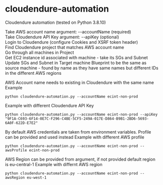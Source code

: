 # cloudendure-automation

Cloudendure automation (tested on Python 3.8.10)

Take AWS account name argument: --accountName (required)  
Take Cloudendure API Key argument: --apiKey (optional)  
Login to Cloudendure (configure Cookies and XSRF token header)  
Find Cloudendure project that matches AWS account name  
Go through all machines in Project  
Get EC2 instance id associated with machine - take its SGs and Subnet  
Update SGs and Subnet in Target machine Blueprint to be the same as source machine - found by name as they have same names but different IDs in the different AWS regions  

AWS Account name needs to existing in Cloudendure with the same name
Example
```
python cloudendure-automation.py --accountName ecint-non-prod
```

Example with different Cloudendure API Key
```
python cloudendure-automation.py --accountName ecint-non-prod --apiKey "9F1A-C693-6F14-0E7C-F296-C4BE-5CF5-249A-017E-D864-B9B1-2BD6-5693-6A0F-622D-E7E2"
```

By default AWS credentials are taken from environment variables. Profile can be provided and used instead
Example with different AWS profile
```
python cloudendure-automation.py --accountName ecint-non-prod --awsProfile ecint-non-prod
```

AWS Region can be provided from argument, if not provided default region is eu-central-1
Example with differnt AWS region
```
python cloudendure-automation.py --accountName ecint-non-prod --awsRegion eu-west-1
```

